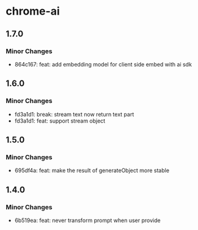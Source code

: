 # chrome-ai

## 1.7.0

### Minor Changes

- 864c167: feat: add embedding model for client side embed with ai sdk

## 1.6.0

### Minor Changes

- fd3a1d1: break: stream text now return text part
- fd3a1d1: feat: support stream object

## 1.5.0

### Minor Changes

- 695df4a: feat: make the result of generateObject more stable

## 1.4.0

### Minor Changes

- 6b519ea: feat: never transform prompt when user provide
